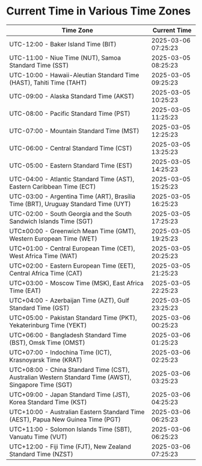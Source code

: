 # Current Time in Various Time Zones

| Time Zone | Current Time |
|-----------|--------------|
| UTC-12:00 - Baker Island Time (BIT) | 2025-03-06 07:25:23 |
| UTC-11:00 - Niue Time (NUT), Samoa Standard Time (SST) | 2025-03-05 08:25:23 |
| UTC-10:00 - Hawaii-Aleutian Standard Time (HAST), Tahiti Time (TAHT) | 2025-03-05 09:25:23 |
| UTC-09:00 - Alaska Standard Time (AKST) | 2025-03-05 10:25:23 |
| UTC-08:00 - Pacific Standard Time (PST) | 2025-03-05 11:25:23 |
| UTC-07:00 - Mountain Standard Time (MST) | 2025-03-05 12:25:23 |
| UTC-06:00 - Central Standard Time (CST) | 2025-03-05 13:25:23 |
| UTC-05:00 - Eastern Standard Time (EST) | 2025-03-05 14:25:23 |
| UTC-04:00 - Atlantic Standard Time (AST), Eastern Caribbean Time (ECT) | 2025-03-05 15:25:23 |
| UTC-03:00 - Argentina Time (ART), Brasília Time (BRT), Uruguay Standard Time (UYT) | 2025-03-05 16:25:23 |
| UTC-02:00 - South Georgia and the South Sandwich Islands Time (SGT) | 2025-03-05 17:25:23 |
| UTC±00:00 - Greenwich Mean Time (GMT), Western European Time (WET) | 2025-03-05 19:25:23 |
| UTC+01:00 - Central European Time (CET), West Africa Time (WAT) | 2025-03-05 20:25:23 |
| UTC+02:00 - Eastern European Time (EET), Central Africa Time (CAT) | 2025-03-05 21:25:23 |
| UTC+03:00 - Moscow Time (MSK), East Africa Time (EAT) | 2025-03-05 22:25:23 |
| UTC+04:00 - Azerbaijan Time (AZT), Gulf Standard Time (GST) | 2025-03-05 23:25:23 |
| UTC+05:00 - Pakistan Standard Time (PKT), Yekaterinburg Time (YEKT) | 2025-03-06 00:25:23 |
| UTC+06:00 - Bangladesh Standard Time (BST), Omsk Time (OMST) | 2025-03-06 01:25:23 |
| UTC+07:00 - Indochina Time (ICT), Krasnoyarsk Time (KRAT) | 2025-03-06 02:25:23 |
| UTC+08:00 - China Standard Time (CST), Australian Western Standard Time (AWST), Singapore Time (SGT) | 2025-03-06 03:25:23 |
| UTC+09:00 - Japan Standard Time (JST), Korea Standard Time (KST) | 2025-03-06 04:25:23 |
| UTC+10:00 - Australian Eastern Standard Time (AEST), Papua New Guinea Time (PGT) | 2025-03-06 06:25:23 |
| UTC+11:00 - Solomon Islands Time (SBT), Vanuatu Time (VUT) | 2025-03-06 06:25:23 |
| UTC+12:00 - Fiji Time (FJT), New Zealand Standard Time (NZST) | 2025-03-06 07:25:23 |
